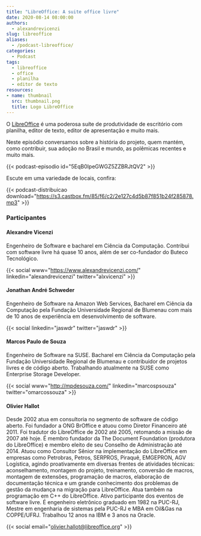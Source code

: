 ```yaml
---
title: "LibreOffice: A suite office livre"
date: 2020-08-14 08:00:00
authors:
  - alexandrevicenzi
slug: libreoffice
aliases:
  - /podcast-libreoffice/
categories:
  - Podcast
tags:
  - libreoffice
  - office
  - planilha
  - editor de texto
resources:
- name: thumbnail
  src: thumbnail.png
  title: Logo LibreOffice
---
```


O [LibreOffice][libreoffice] é uma poderosa suíte de produtividade de escritório com planilha, editor de texto, editor de apresentação e muito mais.

Neste episódio conversamos sobre a história do projeto, quem mantém, como contribuir, sua adoção no Brasil e mundo, as polêmicas recentes e muito mais.

{{< podcast-episodio id="5EqB0IpeGWGZ5ZZBRJtQV2" >}}

Escute em uma variedade de locais, confira:

{{< podcast-distribuicao download="https://s3.castbox.fm/85/f6/c2/2e127c4d5b87f851b24f285878.mp3" >}}

### Participantes

#### Alexandre Vicenzi

Engenheiro de Software e bacharel em Ciência da Computação. Contribui com software livre há quase 10 anos, além de ser co-fundador do Buteco Tecnológico.

{{< social www="https://www.alexandrevicenzi.com/" linkedin="alexandrevicenzi" twitter="alxvicenzi" >}}

#### Jonathan André Schweder

Engenheiro de Software na Amazon Web Services, Bacharel em Ciência da Computação pela Fundação Universidade Regional de Blumenau com mais de 10 anos de experiência em desenvolvimento de software.

{{< social linkedin="jaswdr" twitter="jaswdr" >}}

#### Marcos Paulo de Souza

Engenheiro de Software na SUSE. Bacharel em Ciência da Computação pela Fundação Universidade Regional de Blumenau e contribuidor de projetos livres e de código aberto. Trabalhando atualmente na SUSE como Enterprise Storage Developer.

{{< social www="http://mpdesouza.com/" linkedin="marcospsouza" twitter="omarcossouza" >}}

#### Olivier Hallot

Desde 2002 atua em consultoria no segmento de software de código aberto. Foi fundador a ONG BrOffice e atuou como Diretor Financeiro até 2011. Foi tradutor do LibreOffice de 2002 até 2005, retomando a missão de 2007 até hoje. É membro fundador da The Document Foundation (produtora do LibreOffice) e membro eleito de seu Conselho de Administração até 2014. Atuou como Consultor Sênior na implementação do LibreOffice em empresas como Petrobras, Petros, SERPROS, Piraquê, EMGEPRON, AGV Logística, agindo proativamente em diversas frentes de atividades técnicas: aconselhamento, montagem do projeto, treinamento, conversão de macros, montagem de extensões, programação de macros, elaboração de documentação técnica e um grande conhecimento dos problemas de gestão da mudança na migração para LibreOffice. Atua também na programação em C++ do LibreOffice. Ativo participante dos eventos de software livre. É engenheiro eletrônico graduado em 1982 na PUC-RJ, Mestre em engenharia de sistemas pela PUC-RJ e MBA em Oil&Gas na COPPE/UFRJ. Trabalhou 12 anos na IBM e 3 anos na Oracle.

{{< social email="olivier.hallot@libreoffice.org" >}}


[libreoffice]: https://pt-br.libreoffice.org/
